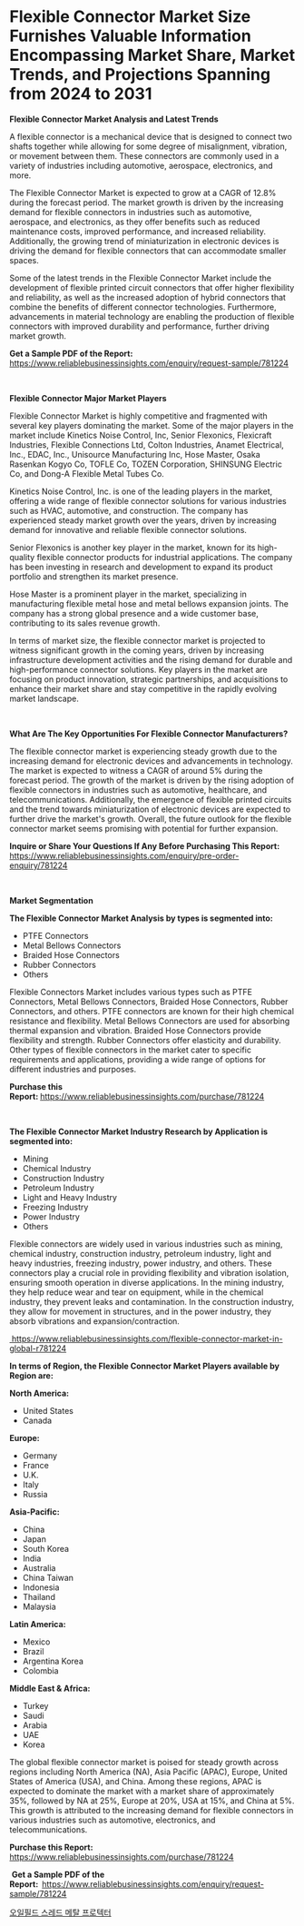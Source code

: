 <p><h1>Flexible Connector Market Size Furnishes Valuable Information Encompassing Market Share, Market Trends, and Projections Spanning from 2024 to 2031</h1></p><p><strong>Flexible Connector Market Analysis and Latest Trends</strong></p>
<p><p>A flexible connector is a mechanical device that is designed to connect two shafts together while allowing for some degree of misalignment, vibration, or movement between them. These connectors are commonly used in a variety of industries including automotive, aerospace, electronics, and more.</p><p>The Flexible Connector Market is expected to grow at a CAGR of 12.8% during the forecast period. The market growth is driven by the increasing demand for flexible connectors in industries such as automotive, aerospace, and electronics, as they offer benefits such as reduced maintenance costs, improved performance, and increased reliability. Additionally, the growing trend of miniaturization in electronic devices is driving the demand for flexible connectors that can accommodate smaller spaces.</p><p>Some of the latest trends in the Flexible Connector Market include the development of flexible printed circuit connectors that offer higher flexibility and reliability, as well as the increased adoption of hybrid connectors that combine the benefits of different connector technologies. Furthermore, advancements in material technology are enabling the production of flexible connectors with improved durability and performance, further driving market growth.</p></p>
<p><strong>Get a Sample PDF of the Report:&nbsp;</strong> <a href="https://www.reliablebusinessinsights.com/enquiry/request-sample/781224">https://www.reliablebusinessinsights.com/enquiry/request-sample/781224</a></p>
<p>&nbsp;</p>
<p><strong>Flexible Connector Major Market Players</strong></p>
<p><p>Flexible Connector Market is highly competitive and fragmented with several key players dominating the market. Some of the major players in the market include Kinetics Noise Control, Inc, Senior Flexonics, Flexicraft Industries, Flexible Connections Ltd, Colton Industries, Anamet Electrical, Inc., EDAC, Inc., Unisource Manufacturing Inc, Hose Master, Osaka Rasenkan Kogyo Co, TOFLE Co, TOZEN Corporation, SHINSUNG Electric Co, and Dong-A Flexible Metal Tubes Co.</p><p>Kinetics Noise Control, Inc. is one of the leading players in the market, offering a wide range of flexible connector solutions for various industries such as HVAC, automotive, and construction. The company has experienced steady market growth over the years, driven by increasing demand for innovative and reliable flexible connector solutions.</p><p>Senior Flexonics is another key player in the market, known for its high-quality flexible connector products for industrial applications. The company has been investing in research and development to expand its product portfolio and strengthen its market presence.</p><p>Hose Master is a prominent player in the market, specializing in manufacturing flexible metal hose and metal bellows expansion joints. The company has a strong global presence and a wide customer base, contributing to its sales revenue growth.</p><p>In terms of market size, the flexible connector market is projected to witness significant growth in the coming years, driven by increasing infrastructure development activities and the rising demand for durable and high-performance connector solutions. Key players in the market are focusing on product innovation, strategic partnerships, and acquisitions to enhance their market share and stay competitive in the rapidly evolving market landscape.</p></p>
<p>&nbsp;</p>
<p><strong>What Are The Key Opportunities For Flexible Connector Manufacturers?</strong></p>
<p><p>The flexible connector market is experiencing steady growth due to the increasing demand for electronic devices and advancements in technology. The market is expected to witness a CAGR of around 5% during the forecast period. The growth of the market is driven by the rising adoption of flexible connectors in industries such as automotive, healthcare, and telecommunications. Additionally, the emergence of flexible printed circuits and the trend towards miniaturization of electronic devices are expected to further drive the market's growth. Overall, the future outlook for the flexible connector market seems promising with potential for further expansion.</p></p>
<p><strong>Inquire or Share Your Questions If Any Before Purchasing This Report:</strong> <a href="https://www.reliablebusinessinsights.com/enquiry/pre-order-enquiry/781224">https://www.reliablebusinessinsights.com/enquiry/pre-order-enquiry/781224</a></p>
<p>&nbsp;</p>
<p><strong>Market Segmentation</strong></p>
<p><strong>The Flexible Connector Market Analysis by types is segmented into:</strong></p>
<p><ul><li>PTFE Connectors</li><li>Metal Bellows Connectors</li><li>Braided Hose Connectors</li><li>Rubber Connectors</li><li>Others</li></ul></p>
<p><p>Flexible Connectors Market includes various types such as PTFE Connectors, Metal Bellows Connectors, Braided Hose Connectors, Rubber Connectors, and others. PTFE connectors are known for their high chemical resistance and flexibility. Metal Bellows Connectors are used for absorbing thermal expansion and vibration. Braided Hose Connectors provide flexibility and strength. Rubber Connectors offer elasticity and durability. Other types of flexible connectors in the market cater to specific requirements and applications, providing a wide range of options for different industries and purposes.</p></p>
<p><strong>Purchase this Report:&nbsp;</strong><a href="https://www.reliablebusinessinsights.com/purchase/781224">https://www.reliablebusinessinsights.com/purchase/781224</a></p>
<p>&nbsp;</p>
<p><strong>The Flexible Connector Market Industry Research by Application is segmented into:</strong></p>
<p><ul><li>Mining</li><li>Chemical Industry</li><li>Construction Industry</li><li>Petroleum Industry</li><li>Light and Heavy Industry</li><li>Freezing Industry</li><li>Power Industry</li><li>Others</li></ul></p>
<p><p>Flexible connectors are widely used in various industries such as mining, chemical industry, construction industry, petroleum industry, light and heavy industries, freezing industry, power industry, and others. These connectors play a crucial role in providing flexibility and vibration isolation, ensuring smooth operation in diverse applications. In the mining industry, they help reduce wear and tear on equipment, while in the chemical industry, they prevent leaks and contamination. In the construction industry, they allow for movement in structures, and in the power industry, they absorb vibrations and expansion/contraction.</p></p>
<p><a href="https://www.reliablebusinessinsights.com/flexible-connector-market-in-global-r781224">&nbsp;https://www.reliablebusinessinsights.com/flexible-connector-market-in-global-r781224</a></p>
<p><strong>In terms of Region, the Flexible Connector Market Players available by Region are:</strong></p>
<p>
    <p> <strong> North America: </strong>
        <ul>
            <li>United States</li>
            <li>Canada</li>
        </ul>
        </p> 
    <p> <strong> Europe: </strong>
        <ul>
            <li>Germany</li>
            <li>France</li>
            <li>U.K.</li>
            <li>Italy</li>
            <li>Russia</li>
        </ul>
        </p> 
    <p> <strong> Asia-Pacific: </strong>
        <ul>
            <li>China</li>
            <li>Japan</li>
            <li>South Korea</li>
            <li>India</li>
            <li>Australia</li>
            <li>China Taiwan</li>
            <li>Indonesia</li>
            <li>Thailand</li>
            <li>Malaysia</li>
        </ul>
        </p> 
    <p> <strong> Latin America: </strong>
        <ul>
            <li>Mexico</li>
            <li>Brazil</li>
            <li>Argentina Korea</li>
            <li>Colombia</li>
        </ul>
        </p> 
    <p> <strong> Middle East & Africa: </strong>
        <ul>
            <li>Turkey</li>
            <li>Saudi</li>
            <li>Arabia</li>
            <li>UAE</li>
            <li>Korea</li>
        </ul>
    </p>
    </p>
<p><p>The global flexible connector market is poised for steady growth across regions including North America (NA), Asia Pacific (APAC), Europe, United States of America (USA), and China. Among these regions, APAC is expected to dominate the market with a market share of approximately 35%, followed by NA at 25%, Europe at 20%, USA at 15%, and China at 5%. This growth is attributed to the increasing demand for flexible connectors in various industries such as automotive, electronics, and telecommunications.</p></p>
<p><strong>Purchase this Report: </strong><a href="https://www.reliablebusinessinsights.com/purchase/781224">https://www.reliablebusinessinsights.com/purchase/781224</a></p>
<p>&nbsp;<strong>Get a Sample PDF of the Report:&nbsp;&nbsp;</strong><a href="https://www.reliablebusinessinsights.com/enquiry/request-sample/781224">https://www.reliablebusinessinsights.com/enquiry/request-sample/781224</a></p>
<p><strong></strong></p>
<p><p><a href="https://medium.com/@eugenekim6262/%EC%9C%A0%EC%A0%84%EC%9E%90%EB%AC%B4%EC%8A%A4-%ED%81%AC%EA%B8%B0-%EB%B0%8F-%EC%98%88%EC%83%81%EB%90%9C-%EC%98%88%EC%B8%A1%EA%B9%8C%EC%A7%80-%EC%8B%9C%EC%9E%A5-%EC%A0%90%EC%9C%A0%EC%9C%A8%EC%97%90-%EC%A4%91%EC%A0%90%EC%9D%84-%EB%91%94-%EC%9C%A0%EC%A0%84%EC%9E%90-thread-%EA%B8%88%EC%86%8D-%EB%B3%B4%ED%98%B8%EC%9E%90-%EC%8B%9C%EC%9E%A5-587fa7737828">오일필드 스레드 메탈 프로텍터</a></p></p>
